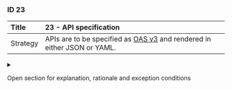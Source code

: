 ### ID 23

| Title    | __23 - API specification__ |
| :----    | :---------- |
| Strategy | APIs are to be specified as [OAS v3](https://spec.openapis.org/#openapi-specification) and rendered in either JSON or YAML. |


<details><summary>

Open section for explanation, rationale and exception conditions 

</summary>

#### Explanation

APIs are to be specified as OpenAPI Specification v3.0 or higher (OAS3). Details to be found at the [OpenAPI initiative](https://www.openapis.org/) and [https://spec.openapis.org/#openapi-specification] for all specification versions.  This is conform ASNO API-16 [\[2\]](../references.html).

The representation format of an OpenAPI specification can be either JSON or YAML, depending on preference. Preferred format is JSON, in compliance with ASNO API-51 [\[2\]](../references.html).

#### Rationale

The process that providers publish APIs in accordance with OAS3 leads to predictability, improved interoperability and contributes to a higher developer experience for consumers. The OAS3 standard allows for a representation in either JSON or YAML and ample tools exist to transform from one representation to the other. In compliance with ASNO, there should be at least a JSON version of the OAS3 at a standard location. However, a YAML representation is also allowed.  

#### Exceptions


</details>

